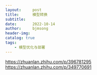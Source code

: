 ```yaml
---
layout:     post
title:      模型转换
subtitle:   
date:       2022-10-14
author:     bjmsong
header-img: 
catalog: true
tags:
    - 模型优化与部署
---
```

https://zhuanlan.zhihu.com/p/396781295
https://zhuanlan.zhihu.com/p/349770691